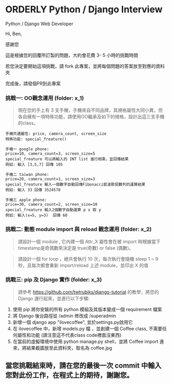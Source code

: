 # ORDERLY Python / Django Interview
Python / Django Web Developer

Hi, Ben,

感謝您

這是根據您的回覆所訂製的問題，大約會花費 3- 5 小時的挑戰時間

若您決定要開始這項挑戰，請 fork 此專案，並將每個問題的答案放至對應的資料夾

完成後，請發個PR到此專案

### 挑戰一: OO觀念運用 (folder: x_1)

> 現在您的手上有 3 支手機，手機來自不同品牌，其規格屬性大同小異，但各自擁有一項特殊功能，請使用OO繼承及如下的規格，設計出這三支手機的class。

```
手機共通屬性: price, camera_count, screen_size
特殊功能: special_freature() 

手機一 google phone:
price=10, camera_count=3, screen_size=5
special_freature 可以將輸入的 INT list 進行相乘，並回傳結果
例如: 輸入 [3,5,7] 回傳 105

手機二 taiwan phone:
price=20, camera_count=1, screen_size=3
special_freature 輸入一個數字自動回傳Fibonacci斐波那契數列的運算結果
例如: 輸入 33 回傳 3524578

手機三 apple phone:
price=30, camera_count=2, screen_size=10
special_freature 輸入2個數字自動運算 p x 取 y 
例如: 輸入(x=5, y=3)  回傳 60
```

### 挑戰二: 動態 module import 與 reload 觀念運用 (folder: x_2)

> 請設計一個 module , 它內建一個 Attr_X 屬性會在被 import 時根據當下timestamp是奇偶數來決定是 true(奇數) or false (偶數)。

> 請設計一個 for loop ，總共會執行 10 次，每次執行會隨機 sleep 1 ~ 9秒，且每次都會重新 import/reload 上述 module，並印出 X 的值


### 挑戰三: pip 及 Django 實作  (folder: x_3)

> 請參考 https://github.com/twtrubiks/django-tutorial 的教學，將您的Django 運行起來，並進行以下步驟:

1) 使用 pip 將你安裝的所有 python 模組及其版本變成一個 requirement 檔案
2) 將 Django 後台路徑從 /admin 修改成 /superadmin 
3) 新增一個 django app "ilovecoffee", 並於settings.py啟用它
4) 在 ilovecoffee 中，新增 models.py 檔 ，並創建一個 Coffee class, 不需要任何屬性和功能 (請注意這不代表class code裡面沒東西)
5) 在當前的虛擬環境中使用 python manage.py shell，並將 Coffee import 進來，將結果截圖放至此資料夾，取名為 coffee.jpg


## 當您挑戰結束時，請在您的最後一次 commit 中輸入您對此份工作，在程式上的期待，謝謝您。

